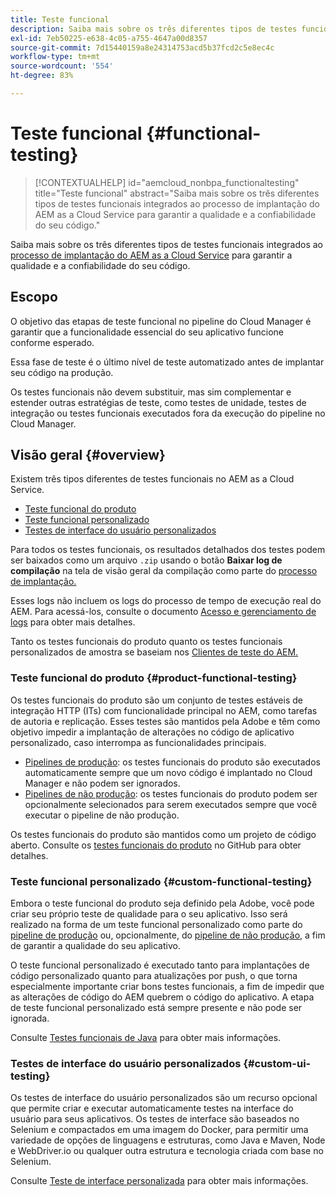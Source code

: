 ```yaml
---
title: Teste funcional
description: Saiba mais sobre os três diferentes tipos de testes funcionais integrados ao processo de implantação do AEM as a Cloud Service para garantir a qualidade e a confiabilidade do seu código.
exl-id: 7eb50225-e638-4c05-a755-4647a00d8357
source-git-commit: 7d15440159a8e24314753acd5b37fcd2c5e8ec4c
workflow-type: tm+mt
source-wordcount: '554'
ht-degree: 83%

---
```



# Teste funcional {#functional-testing}

>[!CONTEXTUALHELP]
>id="aemcloud_nonbpa_functionaltesting"
>title="Teste funcional"
>abstract="Saiba mais sobre os três diferentes tipos de testes funcionais integrados ao processo de implantação do AEM as a Cloud Service para garantir a qualidade e a confiabilidade do seu código."

Saiba mais sobre os três diferentes tipos de testes funcionais integrados ao [processo de implantação do AEM as a Cloud Service](/help/implementing/cloud-manager/deploy-code.md) para garantir a qualidade e a confiabilidade do seu código.

## Escopo

O objetivo das etapas de teste funcional no pipeline do Cloud Manager é garantir que a funcionalidade essencial do seu aplicativo funcione conforme esperado.

Essa fase de teste é o último nível de teste automatizado antes de implantar seu código na produção.

Os testes funcionais não devem substituir, mas sim complementar e estender outras estratégias de teste, como testes de unidade, testes de integração ou testes funcionais executados fora da execução do pipeline no Cloud Manager.

## Visão geral {#overview}

Existem três tipos diferentes de testes funcionais no AEM as a Cloud Service.

* [Teste funcional do produto](#product-functional-testing)
* [Teste funcional personalizado](#custom-functional-testing)
* [Testes de interface do usuário personalizados](#custom-ui-testing)

Para todos os testes funcionais, os resultados detalhados dos testes podem ser baixados como um arquivo `.zip` usando o botão **Baixar log de compilação** na tela de visão geral da compilação como parte do [processo de implantação.](/help/implementing/cloud-manager/deploy-code.md)

Esses logs não incluem os logs do processo de tempo de execução real do AEM. Para acessá-los, consulte o documento [Acesso e gerenciamento de logs](/help/implementing/cloud-manager/manage-logs.md) para obter mais detalhes.

Tanto os testes funcionais do produto quanto os testes funcionais personalizados de amostra se baseiam nos [Clientes de teste do AEM.](https://github.com/adobe/aem-testing-clients)

### Teste funcional do produto {#product-functional-testing}

Os testes funcionais do produto são um conjunto de testes estáveis de integração HTTP (ITs) com funcionalidade principal no AEM, como tarefas de autoria e replicação. Esses testes são mantidos pela Adobe e têm como objetivo impedir a implantação de alterações no código de aplicativo personalizado, caso interrompa as funcionalidades principais.

* [Pipelines de produção](/help/implementing/cloud-manager/configuring-pipelines/configuring-production-pipelines.md): os testes funcionais do produto são executados automaticamente sempre que um novo código é implantado no Cloud Manager e não podem ser ignorados.
* [Pipelines de não produção](/help/implementing/cloud-manager/configuring-pipelines/configuring-non-production-pipelines.md): os testes funcionais do produto podem ser opcionalmente selecionados para serem executados sempre que você executar o pipeline de não produção.

Os testes funcionais do produto são mantidos como um projeto de código aberto. Consulte os [testes funcionais do produto](https://github.com/adobe/aem-test-samples/tree/aem-cloud/smoke) no GitHub para obter detalhes.

### Teste funcional personalizado {#custom-functional-testing}

Embora o teste funcional do produto seja definido pela Adobe, você pode criar seu próprio teste de qualidade para o seu aplicativo. Isso será realizado na forma de um teste funcional personalizado como parte do [pipeline de produção](/help/implementing/cloud-manager/configuring-pipelines/configuring-production-pipelines.md) ou, opcionalmente, do [pipeline de não produção](/help/implementing/cloud-manager/configuring-pipelines/configuring-non-production-pipelines.md), a fim de garantir a qualidade do seu aplicativo.

O teste funcional personalizado é executado tanto para implantações de código personalizado quanto para atualizações por push, o que torna especialmente importante criar bons testes funcionais, a fim de impedir que as alterações de código do AEM quebrem o código do aplicativo. A etapa de teste funcional personalizado está sempre presente e não pode ser ignorada.

Consulte [Testes funcionais de Java](/help/implementing/cloud-manager/java-functional-testing.md) para obter mais informações.


### Testes de interface do usuário personalizados {#custom-ui-testing}

Os testes de interface do usuário personalizados são um recurso opcional que permite criar e executar automaticamente testes na interface do usuário para seus aplicativos. Os testes de interface são baseados no Selenium e compactados em uma imagem do Docker, para permitir uma variedade de opções de linguagens e estruturas, como Java e Maven, Node e WebDriver.io ou qualquer outra estrutura e tecnologia criada com base no Selenium.

Consulte [Teste de interface personalizada](/help/implementing/cloud-manager/ui-testing.md#custom-ui-testing) para obter mais informações.

